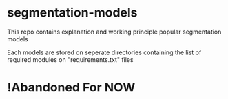 # segmentation-models
This repo contains explanation and working principle popular segmentation models

Each models are stored on seperate directories containing the list of required modules on "requirements.txt" files

# !Abandoned For NOW
